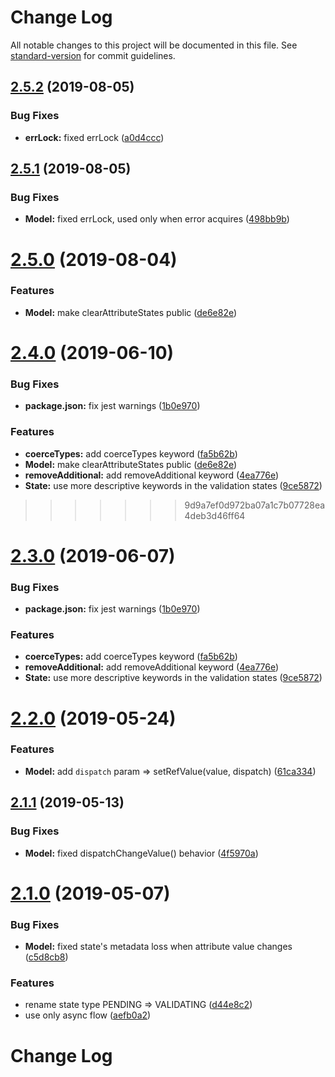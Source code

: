 # Change Log

All notable changes to this project will be documented in this file. See [standard-version](https://github.com/conventional-changelog/standard-version) for commit guidelines.

<a name="2.5.2"></a>
## [2.5.2](https://github.com/gromver/rjv/compare/v2.5.1...v2.5.2) (2019-08-05)


### Bug Fixes

* **errLock:** fixed errLock ([a0d4ccc](https://github.com/gromver/rjv/commit/a0d4ccc))



<a name="2.5.1"></a>
## [2.5.1](https://github.com/gromver/rjv/compare/v2.4.0...v2.5.1) (2019-08-05)


### Bug Fixes

* **Model:** fixed errLock, used only when error acquires ([498bb9b](https://github.com/gromver/rjv/commit/498bb9b))



<a name="2.5.0"></a>
# [2.5.0](https://github.com/gromver/rjv/compare/v2.3.1...v2.5.0) (2019-08-04)


### Features

* **Model:** make clearAttributeStates public ([de6e82e](https://github.com/gromver/rjv/commit/de6e82e))



<a name="2.4.0"></a>
# [2.4.0](https://github.com/gromver/rjv/compare/v2.2.0...v2.4.0) (2019-06-10)


### Bug Fixes

* **package.json:** fix jest warnings ([1b0e970](https://github.com/gromver/rjv/commit/1b0e970))


### Features

* **coerceTypes:** add coerceTypes keyword ([fa5b62b](https://github.com/gromver/rjv/commit/fa5b62b))
* **Model:** make clearAttributeStates public ([de6e82e](https://github.com/gromver/rjv/commit/de6e82e))
* **removeAdditional:** add removeAdditional keyword ([4ea776e](https://github.com/gromver/rjv/commit/4ea776e))
* **State:** use more descriptive keywords in the validation states ([9ce5872](https://github.com/gromver/rjv/commit/9ce5872))
>>>>>>> 9d9a7ef0d972ba07a1c7b07728ea4deb3d46ff64



<a name="2.3.0"></a>
# [2.3.0](https://github.com/gromver/rjv/compare/v2.2.0...v2.3.0) (2019-06-07)


### Bug Fixes

* **package.json:** fix jest warnings ([1b0e970](https://github.com/gromver/rjv/commit/1b0e970))


### Features

* **coerceTypes:** add coerceTypes keyword ([fa5b62b](https://github.com/gromver/rjv/commit/fa5b62b))
* **removeAdditional:** add removeAdditional keyword ([4ea776e](https://github.com/gromver/rjv/commit/4ea776e))
* **State:** use more descriptive keywords in the validation states ([9ce5872](https://github.com/gromver/rjv/commit/9ce5872))



<a name="2.2.0"></a>
# [2.2.0](https://github.com/gromver/rjv/compare/v2.1.1...v2.2.0) (2019-05-24)


### Features

* **Model:** add `dispatch` param => setRefValue(value, dispatch) ([61ca334](https://github.com/gromver/rjv/commit/61ca334))



<a name="2.1.1"></a>
## [2.1.1](https://github.com/gromver/rjv/compare/v2.1.0...v2.1.1) (2019-05-13)


### Bug Fixes

* **Model:** fixed dispatchChangeValue() behavior ([4f5970a](https://github.com/gromver/rjv/commit/4f5970a))



<a name="2.1.0"></a>
# [2.1.0](https://github.com/gromver/rjv/compare/v1.0.2...v2.1.0) (2019-05-07)


### Bug Fixes

* **Model:** fixed state's metadata loss when attribute value changes ([c5d8cb8](https://github.com/gromver/rjv/commit/c5d8cb8))


### Features

* rename state type PENDING => VALIDATING ([d44e8c2](https://github.com/gromver/rjv/commit/d44e8c2))
* use only async flow ([aefb0a2](https://github.com/gromver/rjv/commit/aefb0a2))



# Change Log
